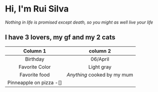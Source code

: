 # Hi, I'm Rui Silva

*Nothing in life is promised except death, so you might as well live your life*

## I have 3 lovers, my gf and my 2 cats

| Column 1                | column 2                    |
|:----------------------: | :-------------------------: |
| Birthday                | 06/April                    |
| Favorite Color          | Light gray                  |
| Favorite food           | *Anything* cooked by my mum |
| Pinneapple on pizza -[] |

